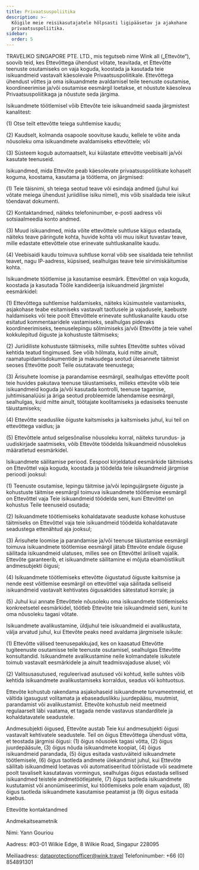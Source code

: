 ```yaml
---
title: Privaatsuspoliitika
description: >-
  Kõigile meie reisikasutajatele hõlpsasti ligipääsetav ja ajakohane
  privaatsuspoliitika.
sidebar:
  order: 5
---
```

TRAVELIKO SINGAPORE PTE. LTD., mis tegutseb nime Wink all („Ettevõte“), soovib teid, kes Ettevõttega ühendust võtate, teavitada, et Ettevõtte teenuste osutamiseks on vaja koguda, koostada ja kasutada teie isikuandmeid vastavalt käesolevale Privaatsuspoliitikale. Ettevõttega ühendust võttes ja oma isikuandmete avaldamisel teile teenuste osutamise, koordineerimise ja/või osutamise eesmärgil loetakse, et nõustute käesoleva Privaatsuspoliitikaga ja nõustute seda järgima.

Isikuandmete töötlemisel võib Ettevõte teie isikuandmeid saada järgmistest kanalitest:

(1) Otse teilt ettevõtte teiega suhtlemise kaudu;

(2) Kaudselt, kolmanda osapoole soovituse kaudu, kellele te võite anda nõusoleku oma isikuandmete avaldamiseks ettevõttele; või

(3) Süsteem kogub automaatselt, kui külastate ettevõtte veebisaiti ja/või kasutate teenuseid.

Isikuandmed, mida Ettevõte peab käesolevate privaatsuspoliitikate kohaselt koguma, koostama, kasutama ja töötlema, on järgmised:

(1) Teie täisnimi, sh teiega seotud teave või esindaja andmed (juhul kui võtate meiega ühendust juriidilise isiku nimel), mis võib sisaldada teie isikut tõendavat dokumenti.

(2) Kontaktandmed, näiteks telefoninumber, e-posti aadress või sotsiaalmeedia konto andmed.

(3) Muud isikuandmed, mida võite ettevõttele suhtluse käigus edastada, näiteks teave päringute kohta, huvide kohta või muu isikut tuvastav teave, mille edastate ettevõttele otse erinevate suhtluskanalite kaudu.

(4) Veebisaidi kaudu toimuva suhtluse korral võib see sisaldada teie tehnilist teavet, nagu IP-aadress, küpsised, sealhulgas teave teie sirvimiskäitumise kohta.

Isikuandmete töötlemise ja kasutamise eesmärk. Ettevõttel on vaja koguda, koostada ja kasutada Tööle kandideerija isikuandmeid järgmistel eesmärkidel:

(1) Ettevõttega suhtlemise haldamiseks, näiteks küsimustele vastamiseks, asjakohase teabe esitamiseks vastavalt taotlusele ja vajadusele, kaebuste haldamiseks või teie poolt Ettevõttele erinevate suhtluskanalite kaudu otse esitatud kommentaaridele vastamiseks, sealhulgas pidevaks koordineerimiseks, teenuselepingu sõlmimiseks ja/või Ettevõtte ja teie vahel kokkulepitud õiguste ja kohustuste täitmiseks;

(2) Juriidiliste kohustuste täitmiseks, mille suhtes Ettevõtte suhtes võivad kehtida teatud tingimused. See võib hõlmata, kuid mitte ainult, raamatupidamisdokumentide ja maksudega seotud ülesannete täitmist seoses Ettevõtte poolt Teile osutatavate teenustega;

(3) Ärisuhete loomise ja parandamise eesmärgil, sealhulgas ettevõtte poolt teie huvides pakutava teenuse täiustamiseks, milleks ettevõte võib teie isikuandmeid koguda ja/või kasutada kontrolli, teenuse tagamise, juhtimisanalüüsi ja äriga seotud probleemide lahendamise eesmärgil, sealhulgas, kuid mitte ainult, töötajate koolitamiseks ja edasiseks teenuste täiustamiseks;

(4) Ettevõtte seaduslike õiguste kaitsmiseks ja kaitsmiseks juhul, kui teil on ettevõttega vaidlus; ja

(5) Ettevõttele antud selgesõnalise nõusoleku korral, näiteks turundus- ja uudiskirjade saatmiseks, võib Ettevõte töödelda Isikuandmeid nõusolekus määratletud eesmärkidel.

Isikuandmete säilitamise periood. Eespool kirjeldatud eesmärkide täitmiseks on Ettevõttel vaja koguda, koostada ja töödelda teie isikuandmeid järgmise perioodi jooksul:

(1) Teenuste osutamise, lepingu täitmise ja/või lepingujärgsete õiguste ja kohustuste täitmise eesmärgil toimuva isikuandmete töötlemise eesmärgil on Ettevõttel vaja Teie isikuandmeid töödelda seni, kuni Ettevõttel on kohustus Teile teenuseid osutada;

(2) Isikuandmete töötlemiseks kohaldatavate seaduste kohase kohustuse täitmiseks on Ettevõttel vaja teie isikuandmeid töödelda kohaldatavate seadustega ettenähtud aja jooksul;

(3) Ärisuhete loomise ja parandamise ja/või teenuse täiustamise eesmärgil toimuva isikuandmete töötlemise eesmärgil jätab Ettevõte endale õiguse säilitada isikuandmeid ulatuses, milles see on Ettevõttel äriliselt vajalik. Ettevõte garanteerib, et isikuandmete säilitamine ei mõjuta ebamõistlikult andmesubjekti õigusi;

(4) Isikuandmete töötlemiseks ettevõtte õigustatud õiguste kaitsmise ja nende eest võitlemise eesmärgil on ettevõttel vaja säilitada selliseid isikuandmeid vastavalt kehtivates õigusaktides sätestatud korrale; ja

(5) Juhul kui annate Ettevõttele nõusoleku oma isikuandmete töötlemiseks konkreetsetel eesmärkidel, töötleb Ettevõte teie isikuandmeid seni, kuni te oma nõusoleku tagasi võtate.

Isikuandmete avalikustamine, üldjuhul teie isikuandmeid ei avalikustata, välja arvatud juhul, kui Ettevõte peaks need avaldama järgmisele isikule:

(1) Ettevõtte välised teenusepakkujad, kes on kaasatud Ettevõtte tugiteenuste osutamisse teile teenuste osutamisel, sealhulgas Ettevõtte konsultandid. Isikuandmete avalikustamine neile kolmandatele isikutele toimub vastavalt eesmärkidele ja ainult teadmisvajaduse alusel; või

(2) Valitsusasutused, reguleerivad asutused või kohtud, kelle suhtes võib kehtida isikuandmete avalikustamiseks korraldus, seadus või kohtuotsus.

Ettevõte kohustub rakendama asjakohaseid isikuandmete turvameetmeid, et vältida igasugust volitamata ja ebaseaduslikku juurdepääsu, muutmist, parandamist või avalikustamist. Ettevõte kohustub neid meetmeid regulaarselt läbi vaatama, et tagada nende vastavus standarditele ja kohaldatavatele seadustele.

Andmesubjekti õigused, Ettevõte austab Teie kui andmesubjekti õigusi vastavalt kehtivatele seadustele. Teil on õigus Ettevõttega ühendust võtta, et teostada järgmisi õigusi: (1) õigus nõusolek tagasi võtta, (2) õigus juurdepääsule, (3) õigus nõuda isikuandmete koopiat, (4) õigus isikuandmeid parandada, (5) õigus esitada vastuväiteid isikuandmete töötlemisele, (6) õigus taotleda andmete ülekandmist juhul, kui Ettevõte säilitab isikuandmeid loetavas või automatiseeritud tööriistade või seadmete poolt tavaliselt kasutatavas vormingus, sealhulgas õigus edastada sellised isikuandmed teistele andmetöötlejatele, (7) õigus taotleda isikuandmete kustutamist või anonümiseerimist, kui töötlemiseks pole enam vajadust, (8) õigus taotleda isikuandmete kasutamise peatamist ja (9) õigus esitada kaebus.

Ettevõtte kontaktandmed

Andmekaitseametnik

Nimi: Yann Gouriou

Aadress: #03-01 Wilkie Edge, 8 Wilkie Road, Singapur 228095

Meiliaadress: dataprotectionofficer@wink.travel
Telefoninumber: +66 (0) 854891301

